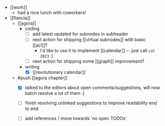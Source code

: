 - [[work]]
  - had a nice lunch with coworkers!
- [[flancia]]
  - [[agora]]
    - coding
      - [ ] add latest updated for subnodes in subheader
      - [ ] next action for shipping [[virtual subnodes]] with basic [[acl]]?
        - I'd like to use it to implement [[calendar]] -- just call `cal 2023` :)
      - [ ] next action for shipping some [[graph]] improvement?
    - writing
      - [x] [[revolutionary calendar]]
  - #push [[agora chapter]]
    - [x] talked to the editors about open comments/suggestions, will now batch resolve a lot of them :)
    - [ ] finish resolving unlinked suggestions to improve readability end to end
    - [ ] add references / move towards 'no open TODOs'
 
